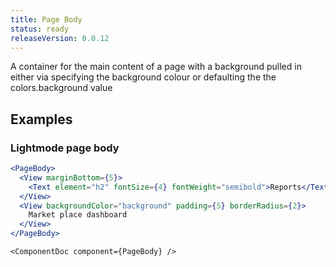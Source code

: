 ```yaml
---
title: Page Body
status: ready
releaseVersion: 0.0.12
---
```


A container for the main content of a page with a background pulled in either via specifying the background colour or defaulting the the colors.background value

## Examples

### Lightmode page body
```.jsx
<PageBody>
  <View marginBottom={5}>
    <Text element="h2" fontSize={4} fontWeight="semibold">Reports</Text>
  </View>
  <View backgroundColor="background" padding={5} borderRadius={2}>
    Market place dashboard
  </View>
</PageBody>
```

```!jsx
<ComponentDoc component={PageBody} />
```
